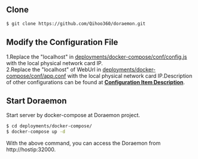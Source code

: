 ## Clone

```bash
$ git clone https://github.com/Qihoo360/doraemon.git
```
## Modify the Configuration File  
1.Replace the "localhost" in [deployments/docker-compose/conf/config.js](deployments/docker-compose/conf/config.js) with the local physical network card IP.  
2.Replace the "localhost" of WebUrl in [deployments/docker-compose/conf/app.conf](deployments/docker-compose/conf/app.conf) with the local physical network card IP.Description of other configurations can be found at **[Configuration Item Description](docs/ConfigurationItemDescription.md)**.  
## Start Doraemon

  Start server by docker-compose at Doraemon project.

```bash
$ cd deployments/docker-compose/
$ docker-compose up -d
```

With the above command, you can access the Doraemon from http://hostip:32000. 